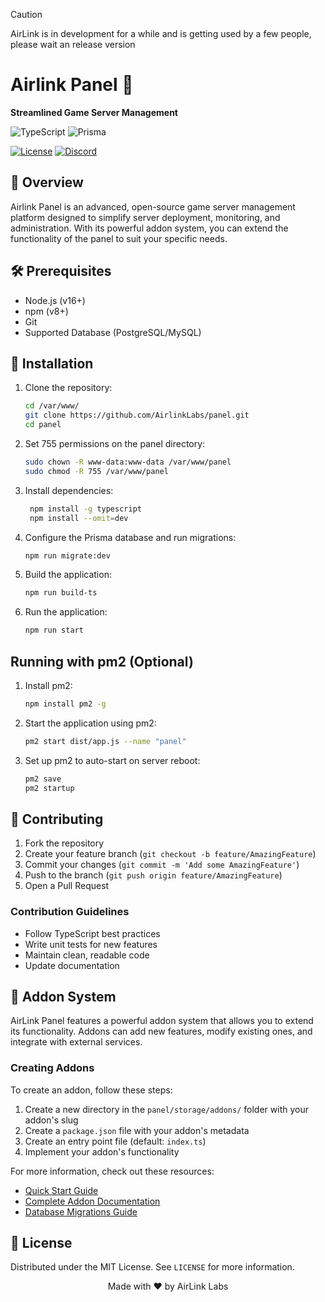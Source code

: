 > [!CAUTION]
> AirLink is in development for a while and is getting used by a few people, please wait an release version

# Airlink Panel 🚀

**Streamlined Game Server Management**

![TypeScript](https://img.shields.io/badge/TypeScript-007ACC?style=for-the-badge&logo=typescript&logoColor=white)
![Prisma](https://img.shields.io/badge/Prisma-3982CE?style=for-the-badge&logo=Prisma&logoColor=white)

[![License](https://img.shields.io/github/license/AirlinkLabs/panel)](https://github.com/AirlinkLabs/panel/blob/main/LICENSE)
[![Discord](https://img.shields.io/discord/1302020587316707420)](https://discord.gg/D8YbT9rDqz)

## 📖 Overview

Airlink Panel is an advanced, open-source game server management platform designed to simplify server deployment, monitoring, and administration. With its powerful addon system, you can extend the functionality of the panel to suit your specific needs.

## 🛠 Prerequisites

- Node.js (v16+)
- npm (v8+)
- Git
- Supported Database (PostgreSQL/MySQL)

## 💾 Installation

1. Clone the repository:
   ```bash
   cd /var/www/
   git clone https://github.com/AirlinkLabs/panel.git
   cd panel
   ```

2. Set 755 permissions on the panel directory:
   ```bash
   sudo chown -R www-data:www-data /var/www/panel
   sudo chmod -R 755 /var/www/panel
   ```

3. Install dependencies:
   ```bash
    npm install -g typescript
    npm install --omit=dev
   ```

4. Configure the Prisma database and run migrations:
   ```bash
   npm run migrate:dev
   ```

5. Build the application:
   ```bash
   npm run build-ts
   ```

6. Run the application:
   ```bash
   npm run start
   ```

## Running with pm2 (Optional)

1. Install pm2:
   ```bash
   npm install pm2 -g
   ```

2. Start the application using pm2:
   ```bash
   pm2 start dist/app.js --name "panel"
   ```

3. Set up pm2 to auto-start on server reboot:
   ```bash
   pm2 save
   pm2 startup
   ```

## 🤝 Contributing

1. Fork the repository
2. Create your feature branch (`git checkout -b feature/AmazingFeature`)
3. Commit your changes (`git commit -m 'Add some AmazingFeature'`)
4. Push to the branch (`git push origin feature/AmazingFeature`)
5. Open a Pull Request

### Contribution Guidelines

- Follow TypeScript best practices
- Write unit tests for new features
- Maintain clean, readable code
- Update documentation

## 🧩 Addon System

AirLink Panel features a powerful addon system that allows you to extend its functionality. Addons can add new features, modify existing ones, and integrate with external services.

### Creating Addons

To create an addon, follow these steps:

1. Create a new directory in the `panel/storage/addons/` folder with your addon's slug
2. Create a `package.json` file with your addon's metadata
3. Create an entry point file (default: `index.ts`)
4. Implement your addon's functionality

For more information, check out these resources:

- [Quick Start Guide](docs/addon-quickstart.md)
- [Complete Addon Documentation](docs/addons.md)
- [Database Migrations Guide](docs/addon-migrations.md)

## 📄 License

Distributed under the MIT License. See `LICENSE` for more information.

<div align="center">
  Made with ❤️ by AirLink Labs
</div>
